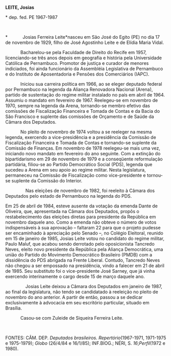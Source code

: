 **LEITE, Josias**

\* dep. fed. PE 1967-1987

 

*            Josias Ferreira Leite*nasceu em São José do Egito (PE) no
dia 17 de novembro de 1929, filho de José Agostinho Leite e de Elídia
Maria Vidal.

            Bacharelou-se pela Faculdade de Direito do Recife em 1957,
licenciando-se três anos depois em geografia e história pela
Universidade Católica de Pernambuco. Promotor de justiça e curador de
menores indiciados, foi ainda funcionário da Assembléia Legislativa de
Pernambuco e do Instituto de Aposentadoria e Pensões dos Comerciários
(IAPC).

            Iniciou sua carreira política em 1966, ao se eleger deputado
federal por Pernambuco na legenda da Aliança Renovadora Nacional
(Arena), partido de sustentação do regime militar instalado no país em
abril de 1964. Assumiu o mandato em fevereiro de 1967. Reelegeu-se em
novembro de 1970, sempre na legenda da Arena, tornando-se membro efetivo
das comissões de Fiscalização Financeira e Tomada de Contas e da Bacia
do São Francisco e suplente das comissões de Orçamento e de Saúde da
Câmara dos Deputados.

            No pleito de novembro de 1974 voltou a se reeleger na mesma
legenda, exercendo a vice-presidência e a presidência da Comissão de
Fiscalização Financeira e Tomada de Contas e tornando-se suplente da
Comissão de Finanças. Em novembro de 1978 reelegeu-se mais uma vez,
iniciando novo mandato em fevereiro do ano seguinte. Com a extinção do
bipartidarismo em 29 de novembro de 1979 e a conseqüente reformulação
partidária, filiou-se ao Partido Democrático Social (PDS), legenda que
sucedeu a Arena em seu apoio ao regime militar. Nesta legislatura,
permaneceu na Comissão de Fiscalização como vice-presidente e tornou-se
suplente da Comissão do Interior.

                Nas eleições de novembro de 1982, foi reeleito à Câmara
dos Deputados pelo estado de Pernambuco na legenda do PDS.

Em 25 de abril de 1984, esteve ausente da votação da emenda Dante de
Oliveira, que, apresentada na Câmara dos Deputados, propôs o
restabelecimento das eleições diretas para presidente da República em
novembro daquele ano. Como a emenda não obteve o número de votos
indispensáveis à sua aprovação – faltaram 22 para que o projeto pudesse
ser encaminhado à apreciação pelo Senado –, no Colégio Eleitoral,
reunido em 15 de janeiro de 1985, Josias Leite votou no candidato do
regime militar, Paulo Maluf, que acabou sendo derrotado pelo
oposicionista Tancredo Neves, eleito novo presidente da República pela
Aliança Democrática, uma união do Partido do Movimento Democrático
Brasileiro (PMDB) com a dissidência do PDS abrigada na Frente Liberal.
Contudo, Tancredo Neves não chegou a ser empossado na presidência, vindo
a falecer em 21 de abril de 1985. Seu substituto foi o vice-presidente
José Sarney, que já vinha exercendo interinamente o cargo desde 15 de
março daquele ano.

                Josias Leite deixou a Câmara dos Deputados em janeiro de
1987, ao final da legislatura, não tendo se candidatado à reeleição no
pleito de novembro do ano anterior. A partir de então, passou a se
dedicar exclusivamente à advocacia em seu escritório particular, situado
em Brasília.

            Casou-se com Zuleide de Siqueira Ferreira Leite.

 

FONTES: CÂM. DEP. *Deputados brasileiros. Repertório*(1967-1971,
1971-1975 e 1975-1979); *Globo* (26/4/84 e 16/1/85); INF.BIOG.; NÉRI, S.
*16*;*Perfil*(1972 e 1980).

 
